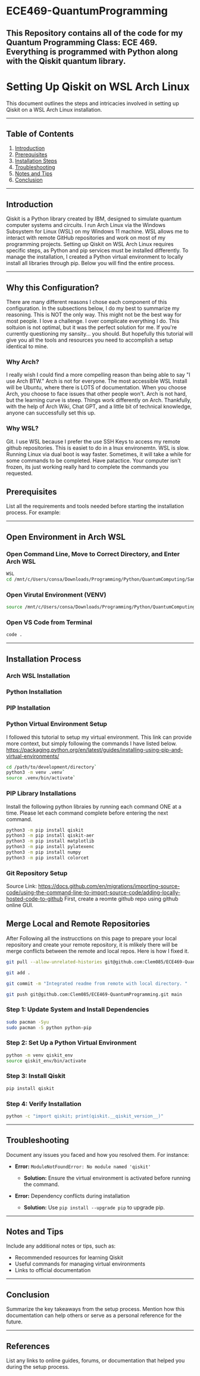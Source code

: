 # ECE469-QuantumProgramming
This Repository contains all of the code for my Quantum Programming Class: ECE 469. Everything is programmed with Python along with the Qiskit quantum library.
---

# Setting Up Qiskit on WSL Arch Linux

This document outlines the steps and intricacies involved in setting up Qiskit on a WSL Arch Linux installation.

---

## Table of Contents
1. [Introduction](#introduction)
2. [Prerequisites](#prerequisites)
3. [Installation Steps](#installation-steps)
4. [Troubleshooting](#troubleshooting)
5. [Notes and Tips](#notes-and-tips)
6. [Conclusion](#conclusion)

---

## Introduction
Qiskit is a Python library created by IBM, designed to simulate quantum computer systems and circuits. I run Arch Linux via the Windows Subsystem for Linux (WSL) on my Windows 11 machine. WSL allows me to interact with remote GitHub repositories and work on most of my programming projects. Setting up Qiskit on WSL Arch Linux requires specific steps, as Python and pip services must be installed differently. To manage the installation, I created a Python virtual environment to locally install all libraries through pip. Below you will find the entire process.

---

## Why this Configuration?
There are many different reasons I chose each component of this configuration. In the subsections below, I do my best to summarize my reasoning. This is NOT the only way. This might not be the best way for most people. I love a challenge. I over complicate everything I do. This soltuion is not optimal, but it was the perfect solution for me. If you're currently questioning my sansity... you should. But hopefully this tutorial will give you all the tools and resources you need to accomplish a setup identical to mine. 

### Why Arch?
I really wish I could find a more compelling reason than being able to say "I use Arch BTW." Arch is not for everyone. The most accessible WSL Install will be Ubuntu, where there is LOTS of documentation. When you choose Arch, you choose to face issues that other people won't. Arch is not hard, but the learning curve is steep. Things work differently on Arch. Thankfully, with the help of Arch Wiki, Chat GPT, and a little bit of technical knowledge, anyone can successfully set this up.

### Why WSL?
Git. I use WSL because I prefer the use SSH Keys to access my remote github repositories. This is easiet to do in a lnux environemtn. WSL is slow. Running Linux via dual boot is way faster. Sometimes, it will take a while for some commands to be completed. Have patactice. Your computer isn't frozen, its just working really hard to complete the commands you requested. 

## Prerequisites
List all the requirements and tools needed before starting the installation process. For example:
<!-- - WSL with Arch Linux installed -->
<!-- - Python version (e.g., Python 3.8 or higher) -->
<!-- - pip package manager -->
<!-- - Internet connection -->
---
## Open Environment in Arch WSL
### Open Command Line, Move to Correct Directory, and Enter Arch WSL
```bash
WSL
cd /mnt/c/Users/consa/Downloads/Programming/Python/QuantumComputing/Sandbox
```

### Open Virutal Environment (VENV)
```bash
source /mnt/c/Users/consa/Downloads/Programming/Python/QuantumComputing/.venv/bin/activate
```
### Open VS Code from Terminal
```bash
code .
```




---
## Installation Process
### Arch WSL Installation

### Python Installation

### PIP Installation

### Python Virtual Environment Setup
I followed this tutorial to setup my virtual environment. This link can provide more context, but simply following the commands I have listed below. 
https://packaging.python.org/en/latest/guides/installing-using-pip-and-virtual-environments/

```bash
cd /path/to/development/directory`
python3 -m venv .venv`
source .venv/bin/activate`
```

### PIP Library Installations
Install the following python libraies by running each command ONE at a time. Please let each command complete before entering the next command.
```bash
python3 -m pip install qiskit
python3 -m pip install qiskit-aer
python3 -m pip install matplotlib
python3 -m pip install pylatexenc
python3 -m pip install numpy
python3 -m pip install colorcet
```

### Git Repository Setup
Source Link: https://docs.github.com/en/migrations/importing-source-code/using-the-command-line-to-import-source-code/adding-locally-hosted-code-to-github
First, create a reomte github repo using github online GUI. 

## Merge Local and Remote Repositories
After Following all the instrucctions on this page to prepare your local repository and create your remote repository, it is mlikely there will be merge conflicts between the remote and local repos. Here is how I fixed it.
```bash
git pull --allow-unrelated-histories git@github.com:Clem085/ECE469-QuantumProgramming.git main

git add .

git commit -m "Integrated readme from remote with local directory. "

git push git@github.com:Clem085/ECE469-QuantumProgramming.git main

```


### Step 1: Update System and Install Dependencies
```bash
sudo pacman -Syu
sudo pacman -S python python-pip
```

### Step 2: Set Up a Python Virtual Environment
```bash
python -m venv qiskit_env
source qiskit_env/bin/activate
```

### Step 3: Install Qiskit
```bash
pip install qiskit
```

### Step 4: Verify Installation
```bash
python -c "import qiskit; print(qiskit.__qiskit_version__)"
```

---

## Troubleshooting
Document any issues you faced and how you resolved them. For instance:

- **Error:** `ModuleNotFoundError: No module named 'qiskit'`
  - **Solution:** Ensure the virtual environment is activated before running the command.

- **Error:** Dependency conflicts during installation
  - **Solution:** Use `pip install --upgrade pip` to upgrade pip.

---

## Notes and Tips
Include any additional notes or tips, such as:
- Recommended resources for learning Qiskit
- Useful commands for managing virtual environments
- Links to official documentation

---

## Conclusion
Summarize the key takeaways from the setup process. Mention how this documentation can help others or serve as a personal reference for the future.

---

## References
List any links to online guides, forums, or documentation that helped you during the setup process.
